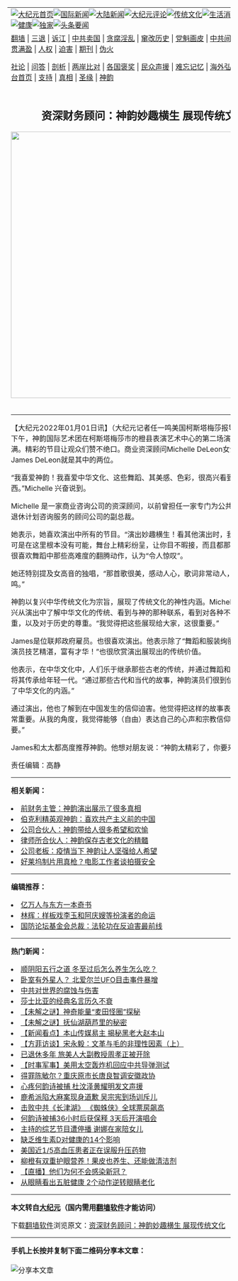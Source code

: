<a name="1" id="1" target="_blank"></a><span id="1"></span>
<table align=center border="0"><tr><td colspan="2" VALIGN=TOP><a href="https://github.com/wgpwzm361/djy/blob/master/gb/nf1351518.md#1"><img src="https://raw.githubusercontent.com/wgpwzm361/www/master/t/djy/1.jpg" title="大纪元首页" alt="大纪元首页"></a><a href="https://github.com/wgpwzm361/djy/blob/master/gb/n24hr.md#1"><img src="https://raw.githubusercontent.com/wgpwzm361/www/master/t/djy/3.jpg" title="国际新闻" alt="国际新闻"></a><a href="https://github.com/wgpwzm361/djy/blob/master/gb/nsc413.md#1"><img src="https://raw.githubusercontent.com/wgpwzm361/www/master/t/djy/4.jpg" title="大陆新闻" alt="大陆新闻"></a><a href="https://github.com/wgpwzm361/djy/blob/master/gb/news392.md#1"><img src="https://raw.githubusercontent.com/wgpwzm361/www/master/t/djy/5.jpg" title="大纪元评论" alt="大纪元评论"></a><a href="https://github.com/wgpwzm361/djy/blob/master/gb/news2007.md#1"><img src="https://raw.githubusercontent.com/wgpwzm361/www/master/t/djy/6.jpg" title="传统文化" alt="传统文化"></a><a href="https://github.com/wgpwzm361/djy/blob/master/gb/news2008.md#1"><img src="https://raw.githubusercontent.com/wgpwzm361/www/master/t/djy/7.jpg" title="生活消费" alt="生活消费"></a><a href="https://github.com/wgpwzm361/djy/blob/master/gb/ncyule.md#1"><img src="https://raw.githubusercontent.com/wgpwzm361/www/master/t/djy/8.jpg" title="娱乐休闲" alt="娱乐休闲"></a><a href="https://github.com/wgpwzm361/djy/blob/master/gb/nsc1002.md#1"><img src="https://raw.githubusercontent.com/wgpwzm361/www/master/t/djy/9.jpg" title="健康" alt="健康"></a><a href="https://github.com/wgpwzm361/djy/blob/master/gb/nf6092.md#1"><img src="https://raw.githubusercontent.com/wgpwzm361/www/master/t/djy/10a.jpg" title="独家" alt="独家"></a><a href="https://github.com/wgpwzm361/djy/blob/master/gb/nf4514.md#1"><img src="https://raw.githubusercontent.com/wgpwzm361/www/master/t/djy/12a.jpg" title="头条要闻" alt="头条要闻"></a></td></tr>
<tr><td colspan="2" VALIGN=TOP><a target="_blank" href="https://github.com/wgpwzm361/www/blob/master/README.md?zsrh#1">翻墙</a> | <a target="_blank" href="https://github.com/wgpwzm361/djy/blob/master/gb/nf5657.md#1">三退</a> | <a target="_blank" href="https://github.com/wgpwzm361/djy/blob/master/gb/nf6124.md#1">诉江</a> | <a target="_blank" href="https://github.com/wgpwzm361/djy/blob/master/gb/nf1176117.md#1">中共卖国</a> | <a target="_blank" href="https://github.com/wgpwzm361/djy/blob/master/gb/nf5773.md#1">贪腐淫乱</a> | <a target="_blank" href="https://github.com/wgpwzm361/djy/blob/master/gb/nf1176115.md#1">窜改历史</a> | <a target="_blank" href="https://github.com/wgpwzm361/djy/blob/master/gb/nf1176107.md#1">党魁画皮</a> | <a target="_blank" href="https://github.com/wgpwzm361/djy/blob/master/gb/nf1320400.md#1">中共间谍</a> | <a target="_blank" href="https://github.com/wgpwzm361/djy/blob/master/gb/nf1176114.md#1">破坏传统</a> | <a target="_blank" href="https://github.com/wgpwzm361/ntdtv/blob/master/gb/prog447_1.md#1">恶贯满盈</a> | <a target="_blank" href="https://github.com/wgpwzm361/djy/blob/master/gb/ncid278.md#1">人权</a> | <a target="_blank" href="https://github.com/wgpwzm361/djy/blob/master/gb/nf1176111.md#1">迫害</a> | <a target="_blank" href="https://gitlab.com/szzdlab/mh-qikan/blob/master/README.md#1">期刊</a> | <a target="_blank" href="https://github.com/wgpwzm361/djy/blob/master/gb/nf5562.md#1">伪火</a></p><p><a target="_blank" href="https://github.com/wgpwzm361/djy/blob/master/gb/9p.md#1">社论</a> | <a target="_blank" href="https://github.com/wgpwzm361/djy/blob/master/gb/nf4378.md#1">问答</a> | <a target="_blank" href="https://github.com/wgpwzm361/djy/blob/master/gb/nf5792.md#1">剖析</a> | <a target="_blank" href="https://github.com/wgpwzm361/djy/blob/master/gb/nf5735.md#1">两岸比对</a> | <a target="_blank" href="https://github.com/wgpwzm361/djy/blob/master/gb/nf6119.md#1">各国褒奖</a> | <a target="_blank" href="https://github.com/wgpwzm361/djy/blob/master/gb/nf6120.md#1">民众声援</a> | <a target="_blank" href="https://github.com/wgpwzm361/djy/blob/master/gb/nf1188594.md#1">难忘记忆</a> | <a target="_blank" href="https://github.com/wgpwzm361/djy/blob/master/gb/nf3180.md#1">海外弘传</a> | <a target="_blank" href="https://github.com/wgpwzm361/djy/blob/master/gb/nf5410.md#1">万人上访</a> | <a target="_blank" href="https://github.com/wgpwzm361/www/blob/master/README.md?zsrh#1">平台首页</a> | <a target="_blank" href="https://github.com/wgpwzm361/djy/blob/master/gb/nf4386.md#1">支持</a> | <a target="_blank" href="https://github.com/wgpwzm361/djy/blob/master/gb/nf4389.md#1">真相</a> | <a target="_blank" href="https://github.com/wgpwzm361/djy/blob/master/gb/nf5790.md#1">圣缘</a> | <a target="_blank" href="https://github.com/wgpwzm361/djy/blob/master/gb/nf4786.md#1">神韵</a></td></tr>
<tr><td VALIGN=TOP width="626"><h2 align=center>资深财务顾问：神韵妙趣横生 展现传统文化</h2>
<img width="600" src="https://i.epochtimes.com/assets/uploads/2021/12/id13455304-2112230239221886-600x400.jpg" />
<h6></h6>
<hr>
	<p>【大纪元2022年01月01日讯】（大纪元记者任一鸣美国柯斯塔梅莎报导）12月31日下午，<ahref="https://github.com/wgpwzm361/djy/blob/master/gb/tag/%E7%A5%9E%E9%9F%B5.md#1">神韵</a>国际艺术团在柯斯塔梅莎市的橙县表演艺术中心的第二场演出再次大爆满。精彩的节目让观众们赞不绝口。商业资深顾问Michelle DeLeon女士和先生James DeLeon就是其中的两位。</p>
<p>“我喜爱<ahref="https://github.com/wgpwzm361/djy/blob/master/gb/tag/%E7%A5%9E%E9%9F%B5.md#1">神韵</a>！我喜爱<ahref="https://github.com/wgpwzm361/djy/blob/master/gb/tag/%E4%B8%AD%E5%8D%8E%E6%96%87%E5%8C%96.md#1">中华文化</a>、这些<ahref="https://github.com/wgpwzm361/djy/blob/master/gb/tag/%E8%88%9E%E8%B9%88.md#1">舞蹈</a>、其美感、色彩，很高兴看到这些传统的东西。”Michelle 兴奋说到。</p>
<p>Michelle 是一家商业咨询公司的资深顾问，以前曾担任一家专门为公共部门提供员工退休计划咨询服务的顾问公司的副总裁。</p>
<p>她表示，她喜欢演出中所有的节目。“演出妙趣横生！看其他演出时，我有时会犯困，可是在这里根本没有可能，舞台上精彩纷呈，让你目不暇接，而且都那么优美。”她也很喜欢<ahref="https://github.com/wgpwzm361/djy/blob/master/gb/tag/%E8%88%9E%E8%B9%88.md#1">舞蹈</a>中那些高难度的翻腾动作，认为“令人惊叹”。</p>
<p>她还特别提及女高音的独唱，“那首歌很美，感动人心，歌词非常动人，引发我的共鸣。”</p>
<p>神韵以复兴中华传统文化为宗旨，展现了传统文化的神性内涵。Michelle表示，很高兴从演出中了解<ahref="https://github.com/wgpwzm361/djy/blob/master/gb/tag/%E4%B8%AD%E5%8D%8E%E6%96%87%E5%8C%96.md#1">中华文化</a>的传统、看到与神的那种联系，看到对各种不同文化的尊重，以及对于历史的尊重。“我觉得把这些展现给大家，这很重要。”</p>
<p>James是位联邦政府雇员。也很喜欢演出。他表示除了“舞蹈和服装绚丽夺目，舞蹈演员技艺精湛，富有才华！”也很欣赏演出展现出的传统价值。</p>
<p>他表示，在中华文化中，人们乐于继承那些古老的传统，并通过舞蹈和对舞蹈的诠释将其传承给年轻一代。“通过那些古代和当代的故事，神韵演员们很到位地给我们呈现了中华文化的内涵。”</p>
<p>通过演出，他也了解到在中国发生的信仰迫害。他觉得把这样的故事表达出来，“这非常重要。从我的角度，我觉得能够（自由）表达自己的心声和宗教信仰，这非常重要。”</p>
<p>James和太太都高度推荐神韵。他想对朋友说：“神韵太精彩了，你要来观看和体验。”</p>
<p>责任编辑：高静</p>
	
<hr>


<strong>相关新闻：</strong>
<li><a href="https://github.com/wgpwzm361/djy/blob/master/gb/21/12/30/n13468367.md#1">前财务主管：神韵演出展示了很多真相</a></li>
<li><a href="https://github.com/wgpwzm361/djy/blob/master/gb/21/12/30/n13469166.md#1">伯克利精英观神韵：喜欢共产主义前的中国</a></li>
<li><a href="https://github.com/wgpwzm361/djy/blob/master/gb/21/12/31/n13471481.md#1">公司合伙人：神韵带给人很多希望和欢愉</a></li>
<li><a href="https://github.com/wgpwzm361/djy/blob/master/gb/21/12/31/n13471650.md#1">律师所合伙人：神韵保存古老文化的精髓</a></li>
<li><a href="https://github.com/wgpwzm361/djy/blob/master/gb/21/12/31/n13471693.md#1">公司老板：疫情当下 神韵让人坚强给人希望</a></li>
<li><a href="https://github.com/wgpwzm361/djy/blob/master/gb/22/1/1/n13473643.md#1">好莱坞制片用真枪？电影工作者谈拍摄安全</a></li>
<hr>


<strong>编辑推荐：</strong>
<li><a href="https://github.com/upjkzu3674/djy/blob/master/gb/17/5/26/n9191512.md?dfh#1" target="_blank">亿万人与东方一本奇书</a></li><li><a href="https://github.com/tsiac2612/djy/blob/master/gb/19/2/9/n11034634.md#1" target="_blank">林辉：样板戏李玉和阿庆嫂等扮演者的命运</a></li><li><a href="https://github.com/tsiac2612/djy/blob/master/gb/19/7/19/n11396317.md#1" target="_blank">国防论坛基金会总裁：法轮功在反迫害最前线</a></li>
<hr>

<strong>热门新闻：</strong>
<li><a href="https://github.com/tenecq3145/djy/blob/master/gb/21/12/25/n13458714.md#1">顺阴阳五行之道 冬至过后怎么养生怎么吃？</a></li>
<li><a href="https://github.com/tenecq3145/djy/blob/master/gb/21/12/28/n13463985.md#1">卧室有外星人？ 北爱尔兰UFO目击事件暴增</a></li>
<li><a href="https://github.com/tenecq3145/djy/blob/master/gb/21/12/28/n13463833.md#1">中共对世界的腐蚀与伤害</a></li>
<li><a href="https://github.com/tenecq3145/djy/blob/master/gb/21/12/24/n13457354.md#1">莎士比亚的经典名言历久不衰</a></li>
<li><a href="https://github.com/tenecq3145/djy/blob/master/gb/21/12/23/n13456281.md#1">【未解之谜】神奇能量“麦田怪圈”探秘</a></li>
<li><a href="https://github.com/tenecq3145/djy/blob/master/gb/21/12/30/n13470023.md#1">【未解之谜】抚仙湖葫芦里的秘密</a></li>
<li><a href="https://github.com/tenecq3145/djy/blob/master/gb/21/12/30/n13470048.md#1">【新闻看点】本山传媒易主 揭秘黑老大赵本山</a></li>
<li><a href="https://github.com/tenecq3145/djy/blob/master/gb/21/12/30/n13469956.md#1">【方菲访谈】宋永毅：文革与毛的非理性因素（上）</a></li>
<li><a href="https://github.com/tenecq3145/djy/blob/master/gb/21/12/30/n13467964.md#1">已退休多年 旅美人大副教授周孝正被开除</a></li>
<li><a href="https://github.com/tenecq3145/djy/blob/master/gb/21/12/30/n13468438.md#1">【时事军事】美用太空轰炸机回应中共导弹测试</a></li>
<li><a href="https://github.com/tenecq3145/djy/blob/master/gb/21/12/30/n13469156.md#1">得罪陈敏尔？重庆原市长唐良智调安徽政协</a></li>
<li><a href="https://github.com/tenecq3145/djy/blob/master/gb/21/12/29/n13467331.md#1">心疼何韵诗被捕 杜汶泽黄耀明发文声援</a></li>
<li><a href="https://github.com/tenecq3145/djy/blob/master/gb/21/12/29/n13466258.md#1">鹿希派陷大麻案现身道歉 吴宗宪到场训斥儿</a></li>
<li><a href="https://github.com/tenecq3145/djy/blob/master/gb/21/12/29/n13467474.md#1">击败中共《长津湖》 《蜘蛛侠》全球票房飙高</a></li>
<li><a href="https://github.com/tenecq3145/djy/blob/master/gb/21/12/30/n13470267.md#1">何韵诗被捕36小时后获保释 3天后开演唱会</a></li>
<li><a href="https://github.com/tenecq3145/djy/blob/master/gb/21/12/30/n13470414.md#1">主持的综艺节目遭停播 谢娜在家陪女儿</a></li>
<li><a href="https://github.com/tenecq3145/djy/blob/master/gb/21/12/28/n13464654.md#1">缺乏维生素D对健康的14个影响</a></li>
<li><a href="https://github.com/tenecq3145/djy/blob/master/gb/21/12/28/n13464681.md#1">美国近1/5高血压患者正在误服升压药物</a></li>
<li><a href="https://github.com/tenecq3145/djy/blob/master/gb/21/12/28/n13463983.md#1">柳橙有双重护眼营养！果皮也养生、还能做清洁剂</a></li>
<li><a href="https://github.com/tenecq3145/djy/blob/master/gb/21/12/30/n13468112.md#1">【直播】他们为何不会感染新冠？</a></li>
<li><a href="https://github.com/tenecq3145/djy/blob/master/gb/21/12/29/n13466898.md#1">从眼睛看出五脏健康 2个动作逆转眼睛老化</a></li>
<hr>

<strong>本文转自<a href="https://www.epochtimes.com">大纪元</a>（国内需用<a href="https://github.com/wgpwzm361/www/blob/master/README.md#8">翻墙软件</a>才能访问）</strong><p>下载<a href="https://github.com/wgpwzm361/www/blob/master/README.md#8">翻墙软件</a>浏览原文：<a href="https://www.epochtimes.com/gb/22/1/1/n13473654.htm">资深财务顾问：神韵妙趣横生 展现传统文化</a></p><hr>

<strong>手机上长按并复制下面二维码分享本文章：</strong><br><br><img src="https://chart.apis.google.com/chart?cht=qr&chs=240x240&choe=UTF-8&chld=M|2&chl=https://github.com/wgpwzm361/djy/blob/master/gb/22/1/1/n13473654.md%231" title="分享本文章"></td><td VALIGN=TOP><a href="https://github.com/wgpwzm361/djy/blob/master/gb/16/1/21/n4622075.md?dfh#1" target="_blank"><img src="https://raw.githubusercontent.com/wgpwzm361/djy/master/gb/300/wei-f1.jpg" title="中共的伪火骗局"  alt="中共的伪火骗局"></a><br><a href="https://github.com/wgpwzm361/www/blob/master/README.md?dfh#9" target="_blank"><img src="https://raw.githubusercontent.com/wgpwzm361/djy/master/gb/300/yong-h.jpg" title="永恒的见证"  alt="永恒的见证"></a><br><a href="https://github.com/wgpwzm361/djy/blob/master/gb/13/9/29/n3974789.md?dfh#1" target="_blank"><img src="https://raw.githubusercontent.com/wgpwzm361/djy/master/gb/300/shang-lnz.jpg" title="善良女子被中共投男牢"  alt="善良女子被中共投男牢"></a><br><a href="https://github.com/wgpwzm361/djy/blob/master/gb/16/3/16/n4663449.md?dfh#1" target="_blank"><img src="https://raw.githubusercontent.com/wgpwzm361/djy/master/gb/300/huo-z3.jpg" title="警卫目击活摘器官"  alt="警卫目击活摘器官"></a><br><a href="https://github.com/wgpwzm361/djy/blob/master/gb/16/8/7/n8177641.md?dfh#1" target="_blank"><img src="https://raw.githubusercontent.com/wgpwzm361/djy/master/gb/300/huo-z4.jpg" title="证人描述活摘恐怖"  alt="证人描述活摘恐怖"></a><br><a href="https://github.com/wgpwzm361/djy/blob/master/gb/10/4/19/n2881569.md?dfh#1" target="_blank"><img src="https://raw.githubusercontent.com/wgpwzm361/djy/master/gb/300/huo-z1.jpg" title="揭开活摘器官黑幕"  alt="揭开活摘器官黑幕"></a><br><a href="https://github.com/wgpwzm361/djy/blob/master/gb/10/11/7/n3077476.md?dfh#1" target="_blank"><img src="https://raw.githubusercontent.com/wgpwzm361/djy/master/gb/300/ma-ks.jpg" title="马克思的成魔之路"  alt="马克思的成魔之路"></a><br><a href="https://github.com/wgpwzm361/djy/blob/master/gb/14/6/9/n4173977.md?dfh#1" target="_blank"><img src="https://raw.githubusercontent.com/wgpwzm361/djy/master/gb/300/chang-zs.jpg" title="藏字石 蕴天机"  alt="藏字石 蕴天机"></a><br><a href="https://github.com/wgpwzm361/djy/blob/master/gb/18/5/10/n10381511.md?dfh#1" target="_blank"><img src="https://raw.githubusercontent.com/wgpwzm361/djy/master/gb/300/st1.jpg" title="关注三亿人三退"  alt="关注三亿人三退"></a><br><a href="https://github.com/wgpwzm361/djy/blob/master/gb/18/3/21/n10237682.md?dfh#1" target="_blank"><img src="https://raw.githubusercontent.com/wgpwzm361/djy/master/gb/300/jie-t.jpg" title="解体中共复兴中华"  alt="解体中共复兴中华"></a><br><a href="https://github.com/wgpwzm361/djy/blob/master/gb/9/2/9/n2422991.md?dfh#1" target="_blank"><img src="https://raw.githubusercontent.com/wgpwzm361/djy/master/gb/300/gao-zs.jpg" title="中共迫害良心律师"  alt="中共迫害良心律师"></a><br><a href="https://github.com/wgpwzm361/djy/blob/master/gb/18/12/9/n10900044.md?dfh#1" target="_blank"><img src="https://raw.githubusercontent.com/wgpwzm361/djy/master/gb/300/sj1.jpg" title="三百多万人举报江泽民"  alt="三百多万人举报江泽民"></a><br><a href="https://github.com/wgpwzm361/djy/blob/master/gb/18/8/28/n10672014.md?dfh#1" target="_blank"><img src="https://raw.githubusercontent.com/wgpwzm361/djy/master/gb/300/sj2.jpg" title="这些官员为何起诉江泽民"  alt="这些官员为何起诉江泽民"></a><br><a href="https://github.com/wgpwzm361/djy/blob/master/gb/8/12/18/n2367165.md?dfh#1" target="_blank"><img src="https://raw.githubusercontent.com/wgpwzm361/djy/master/gb/300/liangan.jpg" title="海峡两岸的强烈对比"  alt="海峡两岸的强烈对比"></a><br><a href="https://github.com/wgpwzm361/djy/blob/master/gb/15/12/10/n4593139.md?dfh#1" target="_blank"><img src="https://raw.githubusercontent.com/wgpwzm361/djy/master/gb/300/jia-ndzl.jpg" title="加拿大总理的贺信"  alt="加拿大总理的贺信"></a><br><a href="https://github.com/wgpwzm361/djy/blob/master/gb/11/6/17/n3289382.md?dfh#1" target="_blank"><img src="https://raw.githubusercontent.com/wgpwzm361/djy/master/gb/300/xiao-wd.jpg" title="探寻真相兼听则明"  alt="探寻真相兼听则明"></a><br><a href="https://github.com/wgpwzm361/djy/blob/master/gb/18/10/27/n10812623.md?dfh#1" target="_blank"><img src="https://raw.githubusercontent.com/wgpwzm361/djy/master/gb/300/yindu.jpg" title="印度媒体报道东方"  alt="印度媒体报道东方"></a><br><a href="https://github.com/wgpwzm361/djy/blob/master/gb/18/6/9/n10469652.md?dfh#1" target="_blank"><img src="https://raw.githubusercontent.com/wgpwzm361/djy/master/gb/300/xie-j.jpg" title="不一样的海外校园"  alt="不一样的海外校园"></a><br><a href="https://github.com/wgpwzm361/djy/blob/master/gb/7/4/5/n1669415.md?dfh#1" target="_blank"><img src="https://raw.githubusercontent.com/wgpwzm361/djy/master/gb/300/li-up.jpg" title="从大师到徒弟的传奇"  alt="从大师到徒弟的传奇"></a><br><a href="https://github.com/wgpwzm361/djy/blob/master/gb/17/5/26/n9191512.md?dfh#1" target="_blank"><img src="https://raw.githubusercontent.com/wgpwzm361/djy/master/gb/300/zfl2.jpg" title="亿万人与东方一本奇书"  alt="亿万人与东方一本奇书"></a><br><a href="https://github.com/wgpwzm361/djy/blob/master/gb/13/11/27/n4020290.md?dfh#1" target="_blank"><img src="https://raw.githubusercontent.com/wgpwzm361/djy/master/gb/300/zhen-h.jpg" title="大陆见不到的震撼场面"  alt="大陆见不到的震撼场面"></a><br><a href="https://github.com/wgpwzm361/djy/blob/master/gb/15/7/17/n4482910.md?dfh#1" target="_blank"><img src="https://raw.githubusercontent.com/wgpwzm361/djy/master/gb/300/dalu-sk.jpg" title="人心向善 大陆当初盛况"  alt="人心向善 大陆当初盛况"></a><br><a href="https://github.com/wgpwzm361/djy/blob/master/gb/19/1/5/n10955468.md?dfh#1" target="_blank"><img src="https://raw.githubusercontent.com/wgpwzm361/djy/master/gb/300/zfl1.jpg" title="追寻真理 这书讲什么"  alt="追寻真理 这书讲什么"></a><br><a href="https://github.com/wgpwzm361/www/blob/master/README.md?dfh#1" target="_blank"><img src="https://raw.githubusercontent.com/wgpwzm361/djy/master/gb/300/fq1.jpg" title="下载免费翻墙软件"  alt="下载免费翻墙软件"></a><br></td></tr></table>
